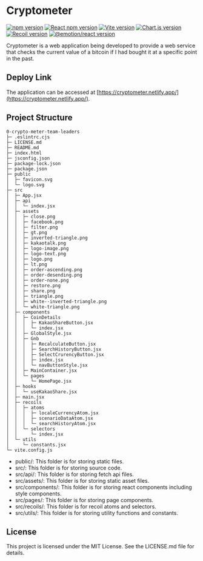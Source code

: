# Cryptometer

<div>
  <a href="https://www.npmjs.com/package/npm"><img alt="npm version" src="https://img.shields.io/badge/npm@latest-v9.6.6-CB3837?&logo=npm&logoColor=CB3837"></a>
  <a href="https://www.npmjs.com/package/react"><img alt="React npm version" src="https://img.shields.io/badge/React-v18.2.0-61DAFB?logo=React&logoColor=61DAFB"></a>
  <a href="https://www.npmjs.com/package/vite"><img alt="Vite version" src="https://img.shields.io/badge/Vite-v4.3.5-646CFF?logo=Vite&logoColor=646CFF"></a>
  <a href="https://www.npmjs.com/package/chart.js"><img alt="Chart.js version" src="https://img.shields.io/badge/Chart.js-v4.3.0-FF6384?logo=Chart.js&logoColor=FF6384"></a>
  <a href="https://www.npmjs.com/package/recoil"><img alt="Recoil version" src="https://img.shields.io/badge/Recoil-v0.7.7-0075EB"></a>
  <a href="https://www.npmjs.com/package/@emotion/react"><img alt="@emotion/react version" src="https://img.shields.io/badge/@emotion/react-v11.11.0-DB7093?logoColor=DB7093"></a>
</div>

Cryptometer is a web application being developed to provide a web service that checks the current value of a bitcoin if I had bought it at a specific point in the past.

## Deploy Link

The application can be accessed at [https://cryptometer.netlify.app/](https://cryptometer.netlify.app/).

## Project Structure
```
0-crypto-meter-team-leaders
├─ .eslintrc.cjs
├─ LICENSE.md
├─ README.md
├─ index.html
├─ jsconfig.json
├─ package-lock.json
├─ package.json
├─ public
│  ├─ favicon.svg
│  └─ logo.svg
├─ src
│  ├─ App.jsx
│  ├─ api
│  │  └─ index.jsx
│  ├─ assets
│  │  ├─ close.png
│  │  ├─ facebook.png
│  │  ├─ filter.png
│  │  ├─ gt.png
│  │  ├─ inverted-triangle.png
│  │  ├─ kakaotalk.png
│  │  ├─ logo-image.png
│  │  ├─ logo-text.png
│  │  ├─ logo.png
│  │  ├─ lt.png
│  │  ├─ order-ascending.png
│  │  ├─ order-desending.png
│  │  ├─ order-none.png
│  │  ├─ restore.png
│  │  ├─ share.png
│  │  ├─ triangle.png
│  │  ├─ white--inverted-triangle.png
│  │  └─ white-triangle.png
│  ├─ components
│  │  ├─ CoinDetails
│  │  │  ├─ KakaoShareButton.jsx
│  │  │  └─ index.jsx
│  │  ├─ GlobalStyle.jsx
│  │  ├─ Gnb
│  │  │  ├─ RecalculateButton.jsx
│  │  │  ├─ SearchHistoryButton.jsx
│  │  │  ├─ SelectCrurencyButton.jsx
│  │  │  ├─ index.jsx
│  │  │  └─ navButtonStyle.jsx
│  │  ├─ MainContainer.jsx
│  │  └─ pages
│  │     └─ HomePage.jsx
│  ├─ hooks
│  │  └─ useKakaoShare.jsx
│  ├─ main.jsx
│  ├─ recoils
│  │  ├─ atoms
│  │  │  ├─ localeCurrencyAtom.jsx
│  │  │  ├─ scenarioDataAtom.jsx
│  │  │  └─ searchHistoryAtom.jsx
│  │  └─ selectors
│  │     └─ index.jsx
│  └─ utils
│     └─ constants.jsx
└─ vite.config.js

```

- public/: This folder is for storing static files.
- src/: This folder is for storing source code.
- src/api/: This folder is for storing fetch api files.
- src/assets/: This folder is for storing static asset files.
- src/components/: This folder is for storing react components including style components.
- src/pages/: This folder is for storing page components.
- src/recoils/: This folder is for recoil atoms and selectors.
- src/utils/: This folder is for storing utility functions and constants.

## License

This project is licensed under the MIT License. See the LICENSE.md file for details.
